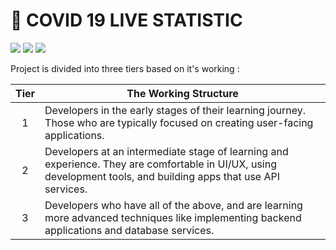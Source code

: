 # :ledger: COVID 19 LIVE STATISTIC


<img src="https://img.shields.io/badge/Frontend:-HTML & CSS-5555ff">  <img src="https://img.shields.io/badge/Backend:- Javascript-E32800">  <img src="https://img.shields.io/badge/API-Geoplugin API-OBC835">

Project is divided into three tiers based on it's working :


| Tier | The Working Structure                                                                                                                                               |
| :--: | ---------------------------------------------------------------------------------------------------------------------------------------------------------------- |
|  1   | Developers in the early stages of their learning journey. Those who are typically focused on creating user-facing applications.                                  |
|  2   | Developers at an intermediate stage of learning and experience. They are comfortable in UI/UX, using development tools, and building apps that use API services. |
|  3   | Developers who have all of the above, and are learning more advanced techniques like implementing backend applications and database services.                    |
